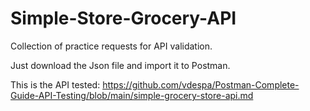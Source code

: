 # Simple-Store-Grocery-API
Collection of practice requests for API validation.

Just download the Json file and import it to Postman.

This is the API tested: https://github.com/vdespa/Postman-Complete-Guide-API-Testing/blob/main/simple-grocery-store-api.md
